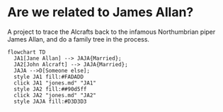 # Are we related to James Allan?

A project to trace the Alcrafts back to the infamous Northumbrian piper James Allan, and do a family tree in the process.


``` mermaid
flowchart TD  
  JA1[Jane Allan] --> JAJA{Married};
  JA2[John Alcraft] --> JAJA{Married};
  JAJA -->D[Someone else];  
  style JA1 fill:#FADADD
  click JA1 "jones.md" "JA1"
  style JA2 fill:##90d5ff
  click JA2 "jones.md" "JA2"
  style JAJA fill:#D3D3D3

```
